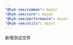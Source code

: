 ```yaml
---
"@hyk-see/common": major
"@hyk-see/core": major
"@hyk-see/performance": major
"@hyk-see/utils": major
---
```


新增测试文件
